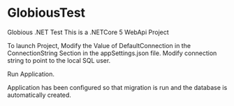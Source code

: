 # GlobiousTest
Globious .NET Test
This is a .NETCore 5 WebApi Project

To launch Project, Modify the Value of DefaultConnection in the ConnectionString Section in the appSettings.json file.
Modify connection string to point to the local SQL user.

Run Application.

Application has been configured so that migration is run and the database is automatically created.
